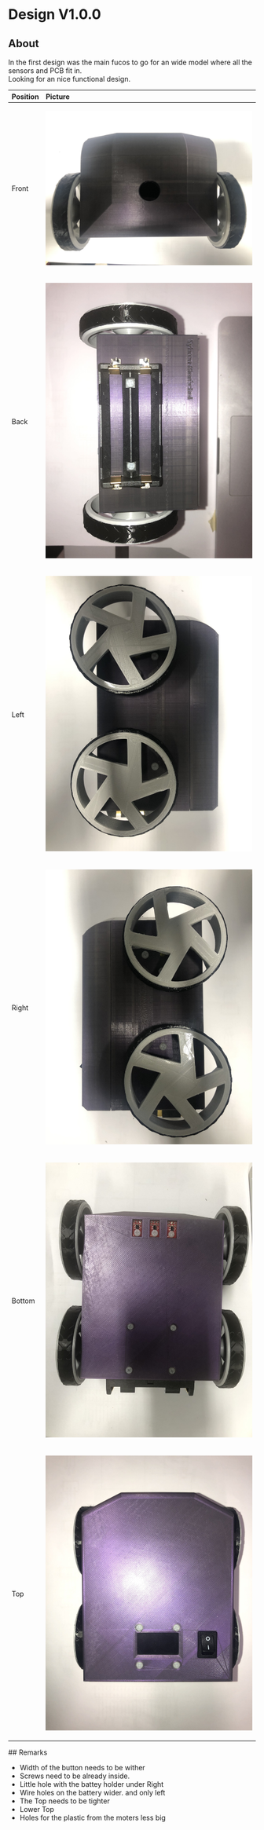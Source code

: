 # Design V1.0.0

## About

In the first design was the main fucos to go for an wide model where all the sensors and PCB fit in.  
Looking for an nice functional design. 

<table>
  <thead>
    <tr>
      <th style="text-align:left">Position</th>
      <th style="text-align:left">Picture</th>
    </tr>
  </thead>
  <tbody>
    <tr>
      <td style="text-align:left">Front</td>
      <td style="text-align:left">
        <p></p>
        <p>
          <img src="../../.gitbook/assets/front.jpg" alt/>
        </p>
      </td>
    </tr>
    <tr>
      <td style="text-align:left">Back</td>
      <td style="text-align:left">
        <p></p>
        <p>
          <img src="../../.gitbook/assets/back.jpg" alt/>
        </p>
      </td>
    </tr>
    <tr>
      <td style="text-align:left">Left</td>
      <td style="text-align:left">
        <p></p>
        <p>
          <img src="../../.gitbook/assets/left.jpg" alt/>
        </p>
      </td>
    </tr>
    <tr>
      <td style="text-align:left">Right</td>
      <td style="text-align:left">
        <p></p>
        <p>
          <img src="../../.gitbook/assets/right.jpg" alt/>
        </p>
      </td>
    </tr>
    <tr>
      <td style="text-align:left">Bottom</td>
      <td style="text-align:left">
        <p></p>
        <p>
          <img src="../../.gitbook/assets/buttom.jpg" alt/>
        </p>
      </td>
    </tr>
    <tr>
      <td style="text-align:left">Top</td>
      <td style="text-align:left">
        <p></p>
        <p>
          <img src="../../.gitbook/assets/top.jpg" alt/>
        </p>
      </td>
    </tr>
  </tbody>
</table>## Remarks

* Width of the button needs to be wither
* Screws need to be already inside. 
* Little hole with the battey holder under Right
* Wire holes on the battery wider. and only left
* The Top needs to be tighter
* Lower Top
* Holes for the plastic from the moters less big

